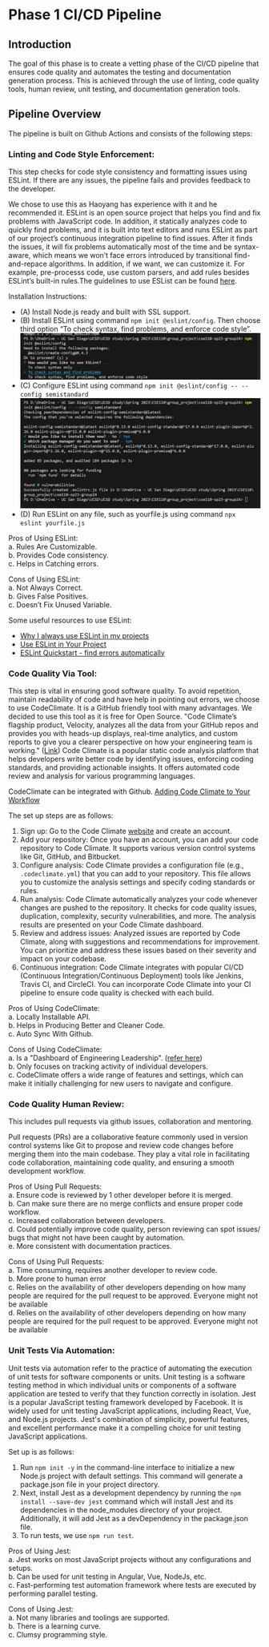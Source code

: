 # Phase 1 CI/CD Pipeline

## Introduction
The goal of this phase is to create a vetting phase of the CI/CD pipeline that ensures code quality and automates the testing and documentation generation process. This is achieved through the use of linting, code quality tools, human review, unit testing, and documentation generation tools.

## Pipeline Overview

The pipeline is built on Github Actions and consists of the following steps:

### Linting and Code Style Enforcement: 

This step checks for code style consistency and formatting issues using ESLint. If there are any issues, the pipeline fails and provides feedback to the developer. <br> 

We chose to use this as Haoyang has experience with it and he recommended it. ESLint is an open source project that helps you find and fix problems with JavaScript code. In addition, it statically analyzes code to quickly find problems, and it is built into text editors and runs ESLint as part of our project’s continuous integration pipeline to find issues. After it finds the issues, it will fix problems automatically most of the time and be syntax-aware, which means we won’t face errors introduced by transitional find-and-repace algorithms. In addition, if we want,  we can customize it. For example, pre-processs code, use custom parsers, and add rules besides ESLint’s built-in rules.The guidelines to use ESList can be found [here](https://eslint.org/docs/latest/). <br>


Installation Instructions: 
- (A) Install Node.js ready and built with SSL support.
- (B) Install ESLint using command `npm init @eslint/config`. Then choose third option “To check syntax, find problems, and enforce code style”.
![Image](install_eslint1.png)
- (C) Configure ESLint using command `npm init @eslint/config -- --config semistandard`
![Image](/admin/cipipeline/install_eslint2.png)
- (D) Run ESLint on any file, such as yourfile.js using command `npx eslint yourfile.js`

Pros of Using ESLint: <br>
a. Rules Are Customizable. <br>
b. Provides Code consistency. <br>
c. Helps in Catching errors. <br>

Cons of Using ESLint: <br>
a. Not Always Correct. <br>
b. Gives False Positives. <br>
c. Doesn’t Fix Unused Variable. <br>

Some useful resources to use ESLint:
- [Why I always use ESLint in my projects](https://youtu.be/ZuDIXV94Z1w)
- [Use ESLint in Your Project](https://eslint.org/docs/latest/use/)
- [ESLint Quickstart - find errors automatically](https://www.youtube.com/watch?v=qhuFviJn-es&ab_channel=freeCodeCamp.org)


### Code Quality Via Tool: 

This step is vital in ensuring good software quality. To avoid repetition, maintain readability of code and have help in pointing out errors, we choose to use CodeClimate. It is a GitHub friendly tool with many advantages. We decided to use this tool as it is free for Open Source. "Code Climate’s flagship product, Velocity, analyzes all the data from your GitHub repos and provides you with heads-up displays, real-time analytics, and custom reports to give you a clearer perspective on how your engineering team is working." ([Link](https://codeclimate.com/company#:~:text=Code%20Climate's%20flagship%20product%2C%20Velocity,your%20engineering%20team%20is%20working.)) Code Climate is a popular static code analysis platform that helps developers write better code by identifying issues, enforcing coding standards, and providing actionable insights. It offers automated code review and analysis for various programming languages.

CodeClimate can be integrated with Github. [Adding Code Climate to Your Workflow](https://docs.codeclimate.com/docs/workflow)

The set up steps are as follows:
1. Sign up: Go to the Code Climate [website](https://codeclimate.com/) and create an account.
2. Add your repository: Once you have an account, you can add your code repository to Code Climate. It supports various version control systems like Git, GitHub, and Bitbucket.
3. Configure analysis: Code Climate provides a configuration file (e.g., `.codeclimate.yml`) that you can add to your repository. This file allows you to customize the analysis settings and specify coding standards or rules.
4. Run analysis: Code Climate automatically analyzes your code whenever changes are pushed to the repository. It checks for code quality issues, duplication, complexity, security vulnerabilities, and more. The analysis results are presented on your Code Climate dashboard.
5. Review and address issues: Analyzed issues are reported by Code Climate, along with suggestions and recommendations for improvement. You can prioritize and address these issues based on their severity and impact on your codebase.
6. Continuous integration: Code Climate integrates with popular CI/CD (Continuous Integration/Continuous Deployment) tools like Jenkins, Travis CI, and CircleCI. You can incorporate Code Climate into your CI pipeline to ensure code quality is checked with each build.

Pros of Using CodeClimate: <br>
a. Locally Installable API. <br>
b. Helps in Producing Better and Cleaner Code. <br>
c. Auto Sync With Github. <br>

Cons of Using CodeClimate: <br>
a. Is a "Dashboard of Engineering Leadership". ([refer here](https://www.swarmia.com/alternative/code-climate-velocity/?utm_term=codeclimate&utm_campaign=SRH-COMPETITORS-USA-EN&utm_source=adwords&utm_medium=ppc&hsa_acc=6644081770&hsa_cam=16463390797&hsa_grp=134848023835&hsa_ad=616241566270&hsa_src=g&hsa_tgt=kwd-512657187732&hsa_kw=codeclimate&hsa_mt=p&hsa_net=adwords&hsa_ver=3&gclid=CjwKCAjw04yjBhApEiwAJcvNoUQn-K_7qGP7w4ULqvKiw5W3eehyMMmOwsE4cgJoeLr8B-c_713sABoCozMQAvD_BwE))<br>
b. Only focuses on tracking activity of individual developers. <br>
c. CodeClimate offers a wide range of features and settings, which can make it initially challenging for new users to navigate and configure. <br>

### Code Quality Human Review: 

This includes pull requests via github issues, collaboration and mentoring.

Pull requests (PRs) are a collaborative feature commonly used in version control systems like Git to propose and review code changes before merging them into the main codebase. They play a vital role in facilitating code collaboration, maintaining code quality, and ensuring a smooth development workflow.

Pros of Using Pull Requests: <br>
a. Ensure code is reviewed by 1 other developer before it is merged. <br>
b. Can make sure there are no merge conflicts and ensure proper code workflow. <br>
c. Increased collaboration between developers. <br>
d. Could potentially improve code quality, person reviewing can spot issues/ bugs that might not have been caught by automation. <br>
e. More consistent with documentation practices. <br>

Cons of Using Pull Requests: <br>
a. Time consuming, requires another developer to review code. <br>
b. More prone to human error <br>
c. Relies on the availability of other developers depending on how many people are required for the pull request to be approved. Everyone might not be available <br>
d. Relies on the availability of other developers depending on how many people are required for the pull request to be approved. Everyone might not be available <br>

### Unit Tests Via Automation: 

Unit tests via automation refer to the practice of automating the execution of unit tests for software components or units. Unit testing is a software testing method in which individual units or components of a software application are tested to verify that they function correctly in isolation. Jest is a popular JavaScript testing framework developed by Facebook. It is widely used for unit testing JavaScript applications, including React, Vue, and Node.js projects. Jest's combination of simplicity, powerful features, and excellent performance make it a compelling choice for unit testing JavaScript applications.

Set up is as follows:
1. Run `npm init -y` in the command-line interface to initialize a new Node.js project with default settings. This command will generate a package.json file in your project directory.
2. Next, install Jest as a development dependency by running the `npm install --save-dev jest` command which will install Jest and its dependencies in the node_modules directory of your project. Additionally, it will add Jest as a devDependency in the package.json file.
3. To run tests, we use `npm run test`.

Pros of Using Jest: <br>
a. Jest works on most JavaScript projects without any configurations and setups. <br>
b. Can be used for unit testing in Angular, Vue, NodeJs, etc. <br>
c. Fast-performing test automation framework where tests are executed by performing parallel testing. <br>

Cons of Using Jest: <br>
a. Not many libraries and toolings are supported. <br>
b. There is a learning curve. <br>
c. Clumsy programming style. <br>
